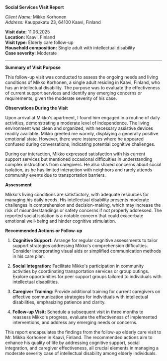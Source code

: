 **Social Services Visit Report**

*Client Name:* Mikko Korhonen  
*Address:* Kauppakatu 23, 64100 Kaavi, Finland  

**Visit date:** 11.06.2025  
**Location:** Kaavi, Finland  
**Visit type:** Elderly care follow-up  
**Household composition:** Single adult with intellectual disability  
**Case severity:** Moderate

---

**Summary of Visit Purpose**

This follow-up visit was conducted to assess the ongoing needs and living conditions of Mikko Korhonen, a single adult residing in Kaavi, Finland, who has an intellectual disability. The purpose was to evaluate the effectiveness of current support services and identify any emerging concerns or requirements, given the moderate severity of his case.

**Observations During the Visit**

Upon arrival at Mikko's apartment, I found him engaged in a routine of daily activities, demonstrating a moderate level of independence. The living environment was clean and organized, with necessary assistive devices readily available. Mikko greeted me warmly, displaying a generally positive emotional state. However, there were instances where he appeared confused during conversations, indicating potential cognitive challenges.

During our interaction, Mikko expressed satisfaction with his current support services but mentioned occasional difficulties in understanding complex instructions from caregivers. He also shared concerns about social isolation, as he has limited interaction with neighbors and rarely attends community events due to transportation barriers.

**Assessment**

Mikko's living conditions are satisfactory, with adequate resources for managing his daily needs. His intellectual disability presents moderate challenges in comprehension and decision-making, which may increase the risk of misunderstandings or safety concerns if not properly addressed. The reported social isolation is a notable concern that could exacerbate emotional well-being and hinder cognitive stimulation.

**Recommended Actions or Follow-up**

1. **Cognitive Support:** Arrange for regular cognitive assessments to tailor support strategies addressing Mikko's comprehension difficulties. Consider incorporating visual aids or simplified communication methods in his care plan.
   
2. **Social Integration:** Facilitate Mikko's participation in community activities by coordinating transportation services or group outings. Explore opportunities for peer support groups tailored to individuals with intellectual disabilities.

3. **Caregiver Training:** Provide additional training for current caregivers on effective communication strategies for individuals with intellectual disabilities, emphasizing patience and clarity.

4. **Follow-up Visit:** Schedule a subsequent visit in three months to reassess Mikko's progress, evaluate the effectiveness of implemented interventions, and address any emerging needs or concerns.

This report encapsulates the findings from the follow-up elderly care visit to Mr. Mikko Korhonen in Kaavi, Finland. The recommended actions aim to enhance his quality of life by addressing cognitive support, social integration, and caregiver effectiveness, all crucial elements in managing a moderate severity case of intellectual disability among elderly individuals.